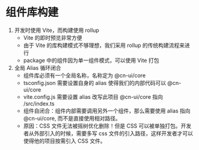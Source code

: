 # 组件库构建

1. 开发时使用 Vite，而构建使用 rollup
    - Vite 的即时预览非常方便
    - 由于 Vite 的库构建模式不够理想，我们采用 rollup 的传统构建流程来进行
    - package 中的组件因为单一组件模式，可以使用 Vite 打包
2. 全局 Alias 循环闭合
    - 组件库必须有一个全局名称，名称定为 @cn-ui/core
    - tsconfig.json 需要设置自身的 alias 使得我们的内部代码可以 @cn-ui/core
    - vite.config.js 需要设置 alias 改写此项目 @cn-ui/core 指向 /src/index.ts
    - 组件自闭合：组件内部需要调用另外一个组件，那么需要使用 alias 指向 @cn-ui/core, 而不是直接使用相对路径。
    - 原因：CSS 文件无法被摇树优化删除！但是 CSS 可以被单独打包。开发者从外部引入的时候，需要多写 css 文件的引入路径，这样开发者才可以使得他的项目按需引入 CSS 文件。
